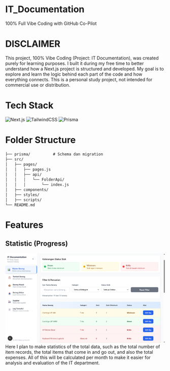 # IT_Documentation
100% Full Vibe Coding with GitHub Co-Pilot

# DISCLAIMER
This project, 100% Vibe Coding (Project: IT Documentation), was created purely for learning purposes. I built it during my free time to better understand how a Next.js project is structured and developed. My goal is to explore and learn the logic behind each part of the code and how everything connects. This is a personal study project, not intended for commercial use or distribution.

# Tech Stack
![Next.js](https://img.shields.io/badge/next%20js-000000?style=for-the-badge&logo=nextdotjs&logoColor=white)
![TailwindCSS](https://img.shields.io/badge/Tailwind_CSS-38B2AC?style=for-the-badge&logo=tailwind-css&logoColor=white)
![Prisma](https://img.shields.io/badge/Prisma-3982CE?style=for-the-badge&logo=Prisma&logoColor=white)

# Folder Structure
```
├── prisma/          # Schema dan migration
├── src/
│   ├── pages/
│   │   ├── pages.js
│   │   ├── api/
│   │   │   └── FolderApi/
│   │   │       └── index.js
│   ├── components/
│   ├── styles/
│   ├── scripts/
└── README.md
```


# Features
## Statistic (Progress)
![alt text](https://github.com/Finnn16/IT_Documentation/blob/main/readme/Master_Barang.png?raw=true)
Here I plan to make statistics of the total data, such as the total number of item records, the total items that come in and go out, and also the total expenses. All of this will be calculated per month to make it easier for analysis and evaluation of the IT department.


